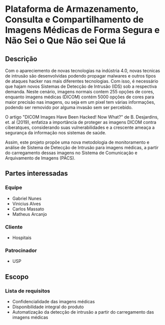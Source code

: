 # Plataforma de Armazenamento, Consulta e Compartilhamento de Imagens Médicas de Forma Segura e Não Sei o Que Não sei Que lá

## Descrição

Com o apareciemento de novas tecnologias na indústria 4.0, novas tecnicas de intrusão são desenvolvidas podendo propagar malwares e outros tipos de ataques hacker nas mais diferentes tecnologias. Com isso, é necessário que hajam novos Sistemas de Detecção de Intrusão (IDS) sob a respectiva demanda. Neste cenário, imagens normais contem 255 opções de cores, enquanto imagens médicas (DICOM) contém 5000 opções de cores para maior precisão nas imagens, ou seja em um pixel tem várias informações, podendo ser removido por alguma invasão sem ser percebido.

O artigo "DICOM Images Have Been Hacked! Now What?" de B. Desjardins, et. al (2019), enfatiza a importância de proteger as imagens DICOM contra ciberatques, considerando suas vulnerabilidades e a crescente ameaça a segurança da informação nos sistemas de saúde.

Assim, este projeto propõe uma nova metodologia de monitoramento e análise de Sistema de Detecção de Intrusão para imagens médicas, a partir do carregamento dessas imagens no Sistema de Comunicação e Arquivamento de Imagens (PACS).

## Partes interessadas

### Equipe

- Gabriel Nunes
- Vinicius Alves
- Carlos Massato
- Matheus Arcanjo

### Cliente

- Hospitais

### Patrocinador

- USP

## Escopo

### Lista de requisitos

- Confidencialidade das imagens médicas
- Disponibilidade integral do produto
- Automatização da detecção de intrusão a partir do carregamento das imagens médicas
